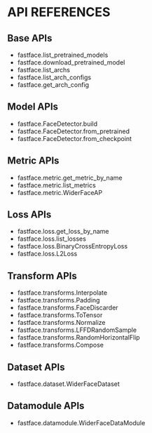 # API REFERENCES

## Base APIs
- fastface.list_pretrained_models
- fastface.download_pretrained_model
- fastface.list_archs
- fastface.list_arch_configs
- fastface.get_arch_config

## Model APIs
- fastface.FaceDetector.build
- fastface.FaceDetector.from_pretrained
- fastface.FaceDetector.from_checkpoint

## Metric APIs
- fastface.metric.get_metric_by_name
- fastface.metric.list_metrics
- fastface.metric.WiderFaceAP

## Loss APIs
- fastface.loss.get_loss_by_name
- fastface.loss.list_losses
- fastface.loss.BinaryCrossEntropyLoss
- fastface.loss.L2Loss

## Transform APIs
- fastface.transforms.Interpolate
- fastface.transforms.Padding
- fastface.transforms.FaceDiscarder
- fastface.transforms.ToTensor
- fastface.transforms.Normalize
- fastface.transforms.LFFDRandomSample
- fastface.transforms.RandomHorizontalFlip
- fastface.transforms.Compose

## Dataset APIs
- fastface.dataset.WiderFaceDataset

## Datamodule APIs
- fastface.datamodule.WiderFaceDataModule